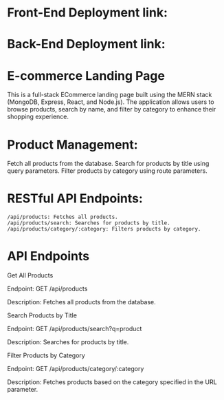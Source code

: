 # Front-End Deployment link: 

# Back-End Deployment link: 

# E-commerce Landing Page

This is a full-stack ECommerce landing page built using the MERN stack (MongoDB, Express, React, and Node.js). The application allows users to browse products, search by name, and filter by category to enhance their shopping experience.

# Product Management:

Fetch all products from the database.
Search for products by title using query parameters.
Filter products by category using route parameters.

# RESTful API Endpoints:

    /api/products: Fetches all products.
    /api/products/search: Searches for products by title.
    /api/products/category/:category: Filters products by category.

# API Endpoints

Get All Products

Endpoint: GET /api/products

Description: Fetches all products from the database.

Search Products by Title

Endpoint: GET /api/products/search?q=product

Description: Searches for products by title. 

Filter Products by Category

Endpoint: GET /api/products/category/:category

Description: Fetches products based on the category specified in the URL parameter.


